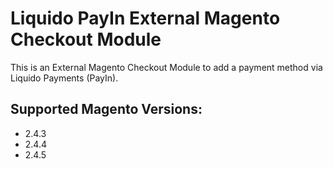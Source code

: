 # Liquido PayIn External Magento Checkout Module

This is an External Magento Checkout Module to add a payment method via Liquido Payments (PayIn).

## Supported Magento Versions:
- 2.4.3
- 2.4.4
- 2.4.5
